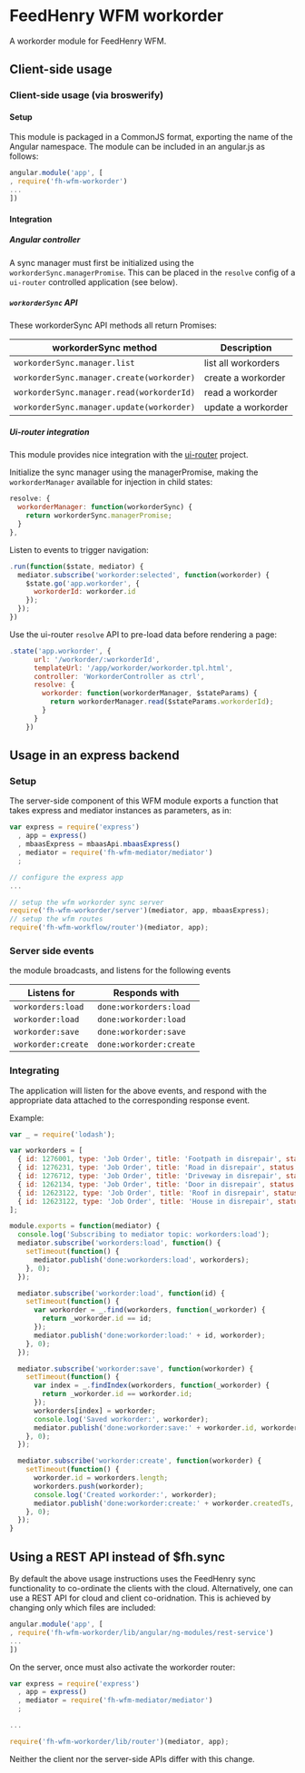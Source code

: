 # FeedHenry WFM workorder

A workorder module for FeedHenry WFM.

## Client-side usage

### Client-side usage (via broswerify)

#### Setup
This module is packaged in a CommonJS format, exporting the name of the Angular namespace.  The module can be included in an angular.js as follows:

```javascript
angular.module('app', [
, require('fh-wfm-workorder')
...
])
```

#### Integration

##### Angular controller
A sync manager must first be initialized using the `workorderSync.managerPromise`.  This can be placed in the `resolve` config of a `ui-router` controlled application (see below).

##### `workorderSync` API
These workorderSync API methods all return Promises:

| workorderSync method | Description |
| -------------------- | ----------- |
| `workorderSync.manager.list` | list all workorders |
| `workorderSync.manager.create(workorder)` | create a workorder |
| `workorderSync.manager.read(workorderId)` | read a workorder |
| `workorderSync.manager.update(workorder)` | update a workorder |

##### Ui-router integration
This module provides nice integration with the [ui-router](https://github.com/angular-ui/ui-router) project.

Initialize the sync manager using the managerPromise, making the `workorderManager` available for injection in child states:

```javascript
resolve: {
  workorderManager: function(workorderSync) {
    return workorderSync.managerPromise;
  }
},
```

Listen to events to trigger navigation:

```javascript
.run(function($state, mediator) {
  mediator.subscribe('workorder:selected', function(workorder) {
    $state.go('app.workorder', {
      workorderId: workorder.id
    });
  });
})
```

Use the ui-router `resolve` API to pre-load data before rendering a page:
```javascript
.state('app.workorder', {
      url: '/workorder/:workorderId',
      templateUrl: '/app/workorder/workorder.tpl.html',
      controller: 'WorkorderController as ctrl',
      resolve: {
        workorder: function(workorderManager, $stateParams) {
          return workorderManager.read($stateParams.workorderId);
        }
      }
    })
```

## Usage in an express backend

### Setup
The server-side component of this WFM module exports a function that takes express and mediator instances as parameters, as in:

```javascript
var express = require('express')
  , app = express()
  , mbaasExpress = mbaasApi.mbaasExpress()
  , mediator = require('fh-wfm-mediator/mediator')
  ;

// configure the express app
...

// setup the wfm workorder sync server
require('fh-wfm-workorder/server')(mediator, app, mbaasExpress);
// setup the wfm routes
require('fh-wfm-workflow/router')(mediator, app);
```

### Server side events
the module broadcasts, and listens for the following events

| Listens for | Responds with |
| ----------- | ------------- |
| `workorders:load` | `done:workorders:load` |
| `workorder:load` | `done:workorder:load` |
| `workorder:save` | `done:workorder:save` |
| `workorder:create` | `done:workorder:create` |

### Integrating
The application will listen for the above events, and respond with the appropriate data attached to the corresponding response event.

Example:

```javascript
var _ = require('lodash');

var workorders = [
  { id: 1276001, type: 'Job Order', title: 'Footpath in disrepair', status: 'In Progress', address: '118 N Peoria @N Chicago, IL 60607', summary: 'Please remove damaged kerb and SUPPLY AND FIX 1X DROP KERB CENTRE BN 125 X 150 cart away from site outside number 3.'},
  { id: 1276231, type: 'Job Order', title: 'Road in disrepair', status: 'Complete', address: '2116 Sussex Dr. @Redmond, WA 60607', summary: 'Please remove damaged kerb and SUPPLY AND FIX 1X DROP KERB CENTRE BN 125 X 150 cart away from site outside number 3.'},
  { id: 1276712, type: 'Job Order', title: 'Driveway in disrepair', status: 'Aborted', address: '18 Curve Cr. @San Jose, CA 60607', summary: 'Please remove damaged kerb and SUPPLY AND FIX 1X DROP KERB CENTRE BN 125 X 150 cart away from site outside number 3.'},
  { id: 1262134, type: 'Job Order', title: 'Door in disrepair', status: 'On Hold', address: '623 Ferry St. @Boise, ID 60607', summary: 'Please remove damaged kerb and SUPPLY AND FIX 1X DROP KERB CENTRE BN 125 X 150 cart away from site outside number 3.'},
  { id: 12623122, type: 'Job Order', title: 'Roof in disrepair', status: 'Unassigned', address: '5528 Closed loop @Boston, MA 60607', summary: 'Please remove damaged kerb and SUPPLY AND FIX 1X DROP KERB CENTRE BN 125 X 150 cart away from site outside number 3.'},
  { id: 12623122, type: 'Job Order', title: 'House in disrepair', status: 'New', address: '364 Driver way @Portland, OR 60607', summary: 'Please remove damaged kerb and SUPPLY AND FIX 1X DROP KERB CENTRE BN 125 X 150 cart away from site outside number 3.'}
];

module.exports = function(mediator) {
  console.log('Subscribing to mediator topic: workorders:load');
  mediator.subscribe('workorders:load', function() {
    setTimeout(function() {
      mediator.publish('done:workorders:load', workorders);
    }, 0);
  });

  mediator.subscribe('workorder:load', function(id) {
    setTimeout(function() {
      var workorder = _.find(workorders, function(_workorder) {
        return _workorder.id == id;
      });
      mediator.publish('done:workorder:load:' + id, workorder);
    }, 0);
  });

  mediator.subscribe('workorder:save', function(workorder) {
    setTimeout(function() {
      var index = _.findIndex(workorders, function(_workorder) {
        return _workorder.id == workorder.id;
      });
      workorders[index] = workorder;
      console.log('Saved workorder:', workorder);
      mediator.publish('done:workorder:save:' + workorder.id, workorder);
    }, 0);
  });

  mediator.subscribe('workorder:create', function(workorder) {
    setTimeout(function() {
      workorder.id = workorders.length;
      workorders.push(workorder);
      console.log('Created workorder:', workorder);
      mediator.publish('done:workorder:create:' + workorder.createdTs, workorder);
    }, 0);
  });
}
```

## Using a REST API instead of $fh.sync

By default the above usage instructions uses the FeedHenry sync functionality to co-ordinate the clients with the cloud.  Alternatively, one can use a REST API for cloud and client co-oridnation.  This is achieved by changing only which files are included:

```javascript
angular.module('app', [
, require('fh-wfm-workorder/lib/angular/ng-modules/rest-service')
...
])
```

On the server, once must also activate the workorder router:

```javascript
var express = require('express')
  , app = express()
  , mediator = require('fh-wfm-mediator/mediator')
  ;

...

require('fh-wfm-workorder/lib/router')(mediator, app);
````

Neither the client nor the server-side APIs differ with this change.
